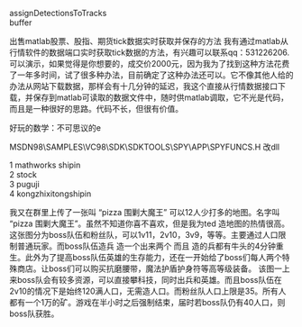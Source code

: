 ﻿
assignDetectionsToTracks   
buffer



出售matlab股票、股指、期货tick数据实时获取并保存的方法 
我有通过matlab从行情软件的数据端口实时获取tick数据的方法，有兴趣可以联系qq：531226206.可以演示，如果觉得是你想要的，成交价2000元，因为我为了找到这种方法花费了一年多时间，试了很多种办法，目前确定了这种办法还可以。它不像其他人给的办法从网站下载数据，那样会有十几分钟的延迟，我这个直接从行情数据接口下载，并保存到matlab可读取的数据文件中，随时供matlab调取，它不光是代码，而且是一种很好的思路。代码不长，但很有价值。


好玩的数学：不可思议的e

MSDN98\SAMPLES\VC98\SDK\SDKTOOLS\SPY\APP\SPYFUNCS.H 
改dll


   1  mathworks shipin  
   2  stock   
   3  puguji  
   4  kongzhixitongshipin  


我又在群里上传了一张叫 “pizza 围剿大魔王” 可以12人少打多的地图。名字叫 “pizza 围剿大魔王”。虽然不知道你喜不喜欢，但是我为ted 造地图的热情很高。这张图分为boss队伍和粉丝队，可以1v11，2v10，3v9，等等。主要通过人口限制普通玩家。而boss队伍造兵 造一个出来两个 而且 造的兵都有牛头的4分钟重生。此外为了提高boss队伍英雄的生存能力，还在一开始给了boss们每人两个特殊商店。让boss们可以购买抗磨腰带，魔法护盾护身符等高等级装备。
该图一上来boss队会有较多资源，可以直接攀科技，同时出兵和英雄。而且boss队伍在2v10的情况下是始终120满人口，无需造人口。而粉丝队人口上限是35。所有人都有一个1万的矿。游戏在半小时之后强制结束，届时若boss队仍有40人口，则boss队获胜。
